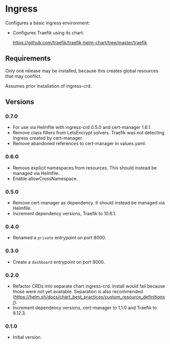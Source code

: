 # Ingress

Configures a basic ingress environment:

- Configures Traefik using its chart:

  <https://github.com/traefik/traefik-helm-chart/tree/master/traefik>

## Requirements
  
Only one release may be installed, because this creates global resources that may conflict.

Assumes prior installation of ingress-crd.

## Versions

### 0.7.0

- For use via Helmfile with ingress-crd 0.5.0 and cert-manager 1.6.1.
- Remove class filters from LetsEncrypt solvers.
  Traefik was not detecting Ingress created by cert-manager.
- Remove abandoned references to cert-manager in values.yaml.

### 0.6.0

- Remove explicit namespaces from resources.
  This should instead be managed via Helmfile.
- Enable allowCrossNamespace.

### 0.5.0

- Remove cert-manager as dependency. 
  It should instead be managed via Helmfile.
- Increment dependency versions, Traefik to 10.6.1.

### 0.4.0

- Renamed a `private` entrypoint on port 8000.

### 0.3.0

- Create a `dashboard` entrypoint on port 8000.

### 0.2.0

- Refactor CRDs into separate chart ingress-crd.
  Install would fail because those were not yet available.
  Separation is also recommended (<https://helm.sh/docs/chart_best_practices/custom_resource_definitions/>).
- Increment dependency versions, cert-manager to 1.1.0 and Traefik to 9.12.3.

### 0.1.0

- Initial version.
